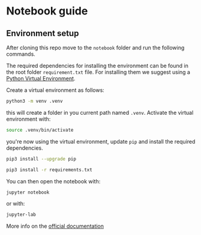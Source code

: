 # Notebook guide

## Environment setup

After cloning this repo move to the `notebook` folder and run the following commands.

The required dependencies for installing the environment can be found in the root folder `requirement.txt` file. For installing them we suggest using a [Python Virtual Environment](https://docs.python.org/3/library/venv.html).

Create a virtual environment as follows:

```bash
python3 -m venv .venv
```

this will create a folder in you current path named `.venv`. Activate the virtual environment with:

```bash
source .venv/bin/activate
```

you're now using the virtual environment, update `pip` and install the required dependencies.

```bash
pip3 install --upgrade pip
```

```bash
pip3 install -r requirements.txt
```

You can then open the notebook with:

```bash
jupyter notebook
```

or with:

```bash
jupyter-lab
```

More info on the [official documentation](https://docs.jupyter.org/en/latest/)
